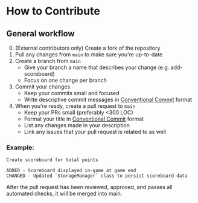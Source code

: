 # How to Contribute

## General workflow
0. (External contributors only) Create a fork of the repository
1. Pull any changes from `main` to make sure you're up-to-date
2. Create a branch from `main`
    * Give your branch a name that describes your change (e.g. add-scoreboard)
    * Focus on one change per branch
3. Commit your changes
    * Keep your commits small and focused
    * Write descriptive commit messages in [Conventional Commit](https://www.conventionalcommits.org/en/v1.0.0/) format
4. When you're ready, create a pull request to `main`
   * Keep your PRs small (preferably <300 LOC)
   * Format your title in [Conventional Commit](https://www.conventionalcommits.org/en/v1.0.0/) format
   * List any changes made in your description
   * Link any issues that your pull request is related to as well

### Example:
```text
Create scoreboard for total points

ADDED - Scoreboard displayed in-game at game end  
CHANGED - Updated `StorageManager` class to persist scoreboard data
```

After the pull request has been reviewed, approved, and passes all automated checks, it will be merged into main.